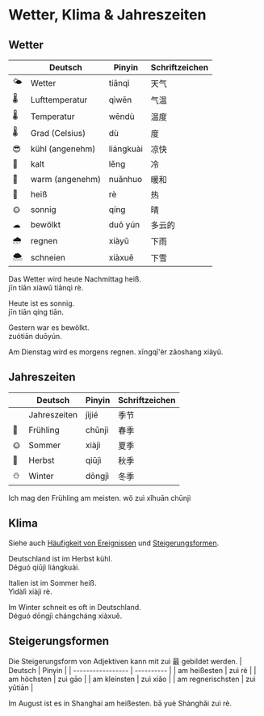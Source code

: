 # Wetter, Klima & Jahreszeiten

## Wetter
|     | Deutsch         | Pinyin    | Schriftzeichen |
| --- | --------------- | --------- | -------------- |
| 🌤   | Wetter          | tiānqì    | 天气           |
| 🌡   | Lufttemperatur  | qìwēn     | 气温           |
| 🌡   | Temperatur      | wēndù     | 温度           |
| 🌡   | Grad (Celsius)  | dù        | 度             |
| 😎   | kühl (angenehm) | liángkuài | 凉快           |
| 🥶   | kalt            | lěng      | 冷             |
| 🤗   | warm (angenehm) | nuǎnhuo   | 暖和           |
| 🥵   | heiß            | rè        | 热             |
| 🌞   | sonnig          | qíng      | 晴             |
| ☁   | bewölkt         | duō yún   | 多​云​的       |
| 🌧   | regnen          | xiàyǔ     | 下雨           |
| 🌨   | schneien        | xiàxuě    | 下雪           |

Das Wetter wird heute Nachmittag heiß.  
jīn tiān xiàwǔ tiānqì rè.  

Heute ist es sonnig.  
jīn tiān qíng tiān.  

Gestern war es bewölkt.  
zuótiān duōyún.  

Am Dienstag wird es morgens regnen. 
xīngqī'èr zǎoshang xiàyǔ.

## Jahreszeiten
|     | Deutsch      | Pinyin | Schriftzeichen |
| --- | ------------ | ------ | -------------- |
|     | Jahreszeiten | jìjié  | 季节           |
| 🌷   | Frühling     | chūnjì | 春季           |
| 🌞   | Sommer       | xiàjì  | 夏季           |
| 🍁   | Herbst       | qiūjì  | 秋季           |
| ⛄   | Winter       | dōngjì | 冬季           |

Ich mag den Frühling am meisten.
wǒ zuì xǐhuān chūnjì 
## Klima
Siehe auch [Häufigkeit von Ereignissen](Zahlen%20&%20Zeit.md#häufigkeit) und [Steigerungsformen](#steigerungsformen).  

Deutschland ist im Herbst kühl.  
Déguó qiūjì liángkuài.

Italien ist im Sommer heiß.  
Yìdàlì xiàjì rè.

Im Winter schneit es oft in Deutschland.  
Déguó dōngjì chángcháng xiàxuě.

## Steigerungsformen
Die Steigerungsform von Adjektiven kann mit zuì 最 gebildet werden.
| Deutsch           | Pinyin     |
| ----------------- | ---------- |
| am heißesten      | zuì rè     |
| am höchsten       | zuì gāo    |
| am kleinsten      | zuì xiǎo   |
| am regnerischsten | zuì yǔtiān |

Im August ist es in Shanghai am heißesten.
bā yuè Shànghǎi zuì rè.  